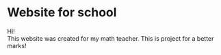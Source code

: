 <h1>Website for school</h1>
<p>Hi!<br> This website was created for my math teacher. <b></b>This is project for a better marks!<b></b></p>
